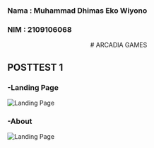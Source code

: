 ### Nama : Muhammad Dhimas Eko Wiyono
### NIM  : 2109106068


<p align="center">
  # ARCADIA GAMES
</p>


## POSTTEST 1

### -Landing Page
![Landing Page](https://drive.google.com/uc?export=view&id=19ixEJYNXrw0ixAgCzulALT1USTO89h3P)

### -About
![Landing Page](https://drive.google.com/uc?export=view&id=1-dGdtSwnOTWPkujeEKZwq5gl-XOr_yAZ)
